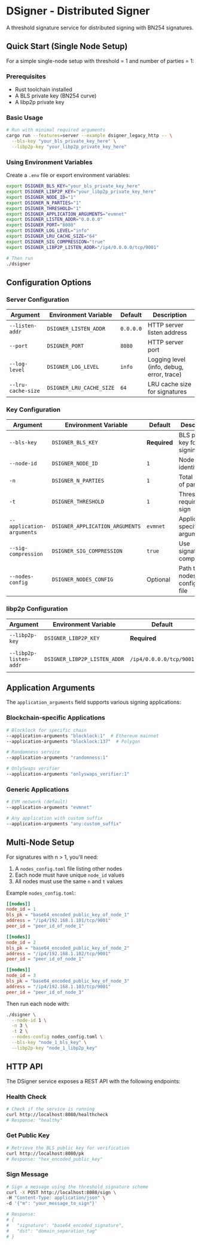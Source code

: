 # DSigner - Distributed Signer

A threshold signature service for distributed signing with BN254 signatures.

## Quick Start (Single Node Setup)

For a simple single-node setup with threshold = 1 and number of parties = 1:

### Prerequisites

- Rust toolchain installed
- A BLS private key (BN254 curve)
- A libp2p private key

### Basic Usage

```bash
# Run with minimal required arguments
cargo run --features=server --example dsigner_legacy_http -- \
  --bls-key "your_bls_private_key_here" \
  --libp2p-key "your_libp2p_private_key_here"
```

### Using Environment Variables

Create a `.env` file or export environment variables:

```bash
export DSIGNER_BLS_KEY="your_bls_private_key_here"
export DSIGNER_LIBP2P_KEY="your_libp2p_private_key_here"
export DSIGNER_NODE_ID="1"
export DSIGNER_N_PARTIES="1"
export DSIGNER_THRESHOLD="1"
export DSIGNER_APPLICATION_ARGUMENTS="evmnet"
export DSIGNER_LISTEN_ADDR="0.0.0.0"
export DSIGNER_PORT="8080"
export DSIGNER_LOG_LEVEL="info"
export DSIGNER_LRU_CACHE_SIZE="64"
export DSIGNER_SIG_COMPRESSION="true"
export DSIGNER_LIBP2P_LISTEN_ADDR="/ip4/0.0.0.0/tcp/9001"

# Then run
./dsigner
```

## Configuration Options

### Server Configuration

| Argument | Environment Variable | Default | Description |
|----------|---------------------|---------|-------------|
| `--listen-addr` | `DSIGNER_LISTEN_ADDR` | `0.0.0.0` | HTTP server listen address |
| `--port` | `DSIGNER_PORT` | `8080` | HTTP server port |
| `--log-level` | `DSIGNER_LOG_LEVEL` | `info` | Logging level (info, debug, error, trace) |
| `--lru-cache-size` | `DSIGNER_LRU_CACHE_SIZE` | `64` | LRU cache size for signatures |

### Key Configuration

| Argument                  | Environment Variable | Default | Description |
|---------------------------|---------------------|---------|-------------|
| `--bls-key`               | `DSIGNER_BLS_KEY` | **Required** | BLS private key for signing |
| `--node-id`               | `DSIGNER_NODE_ID` | `1` | Node identifier |
| `-n`                      | `DSIGNER_N_PARTIES` | `1` | Total number of parties |
| `-t`                      | `DSIGNER_THRESHOLD` | `1` | Threshold required to sign |
| `--application-arguments` | `DSIGNER_APPLICATION_ARGUMENTS` | `evmnet` | Application-specific arguments |
| `--sig-compression`       | `DSIGNER_SIG_COMPRESSION` | `true` | Use signature compression |
| `--nodes-config`          | `DSIGNER_NODES_CONFIG` | Optional | Path to nodes configuration file |

### libp2p Configuration

| Argument | Environment Variable | Default | Description |
|----------|---------------------|---------|-------------|
| `--libp2p-key` | `DSIGNER_LIBP2P_KEY` | **Required** | libp2p private key |
| `--libp2p-listen-addr` | `DSIGNER_LIBP2P_LISTEN_ADDR` | `/ip4/0.0.0.0/tcp/9001` | libp2p listen address |

## Application Arguments

The `application_arguments` field supports various signing applications:

### Blockchain-specific Applications
```bash
# Blocklock for specific chain
--application-arguments "blocklock:1"  # Ethereum mainnet
--application-arguments "blocklock:137"  # Polygon

# Randomness service
--application-arguments "randomness:1"

# OnlySwaps verifier
--application-arguments "onlyswaps_verifier:1"
```

### Generic Applications
```bash
# EVM network (default)
--application-arguments "evmnet"

# Any application with custom suffix
--application-arguments "any:custom_suffix"
```

## Multi-Node Setup

For signatures with n > 1, you'll need:

1. A `nodes_config.toml` file listing other nodes
2. Each node must have unique `node_id` values
3. All nodes must use the same `n` and `t` values

Example `nodes_config.toml`:
```toml
[[nodes]]
node_id = 1
bls_pk = "base64_encoded_public_key_of_node_1"
address = "/ip4/192.168.1.101/tcp/9001"
peer_id = "peer_id_of_node_1"

[[nodes]]
node_id = 2
bls_pk = "base64_encoded_public_key_of_node_2"
address = "/ip4/192.168.1.102/tcp/9001"
peer_id = "peer_id_of_node_1"

[[nodes]]
node_id = 3
bls_pk = "base64_encoded_public_key_of_node_3"  
address = "/ip4/192.168.1.103/tcp/9001"
peer_id = "peer_id_of_node_3"
```

Then run each node with:
```bash
./dsigner \
  --node-id 1 \
  -n 3 \
  -t 2 \
  --nodes-config nodes_config.toml \
  --bls-key "node_1_bls_key" \
  --libp2p-key "node_1_libp2p_key"
```


## HTTP API

The DSigner service exposes a REST API with the following endpoints:

### Health Check
```bash
# Check if the service is running
curl http://localhost:8080/healthcheck
# Response: "healthy"
```

### Get Public Key
```bash
# Retrieve the BLS public key for verification
curl http://localhost:8080/pk
# Response: "hex_encoded_public_key"
```

### Sign Message
```bash
# Sign a message using the threshold signature scheme
curl -X POST http://localhost:8080/sign \
-H "Content-Type: application/json" \
-d '{"m": "your_message_to_sign"}'

# Response:
# {
#   "signature": "base64_encoded_signature",
#   "dst": "domain_separation_tag"
# }
```
